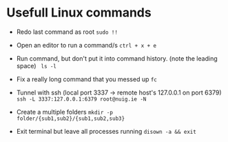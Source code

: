 # Usefull Linux commands

- Redo last command as root
`sudo !!`

- Open an editor to run a command/s
`ctrl + x + e`

- Run command, but don't put it into command history. (note the leading space)
` ls -l`

- Fix a really long command that you messed up
`fc`

- Tunnel with ssh (local port 3337 -> remote host's 127.0.0.1 on port 6379)
`ssh -L 3337:127.0.0.1:6379 root@nuig.ie -N`

- Create a multiple folders
`mkdir -p folder/{sub1,sub2}/{sub1,sub2,sub3}`

- Exit terminal but leave all processes running
`disown -a && exit`